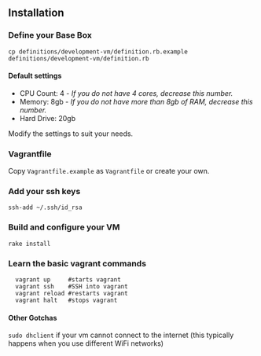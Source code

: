 ## Installation

### Define your Base Box

  `cp definitions/development-vm/definition.rb.example definitions/development-vm/definition.rb`

#### Default settings

  * CPU Count: 4 - _If you do not have 4 cores, decrease this number._
  * Memory: 8gb - _If you do not have more than 8gb of RAM, decrease this number._
  * Hard Drive: 20gb

   Modify the settings to suit your needs.

### Vagrantfile

Copy `Vagrantfile.example` as `Vagrantfile` or create your own.

### Add your ssh keys

  `ssh-add ~/.ssh/id_rsa`

### Build and configure your VM

  `rake install`

### Learn the basic vagrant commands

```
  vagrant up     #starts vagrant
  vagrant ssh    #SSH into vagrant
  vagrant reload #restarts vagrant
  vagrant halt   #stops vagrant
```

#### Other Gotchas

   `sudo dhclient` if your vm cannot connect to the internet (this typically happens when you use different WiFi networks)
